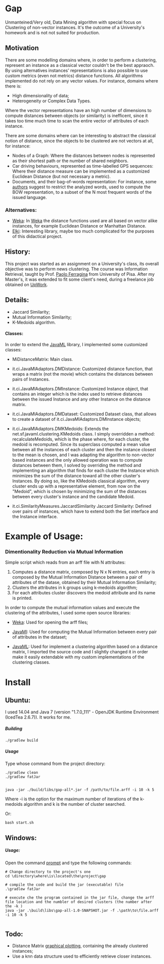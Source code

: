 # Gap
Unmanteined/Very old, Data Mining algorithm with special focus on Clustering of non-vector instances. 
It's the outcome of a University's homework and is not not suited for production.

## Motivation
There are some modelling domains where, in order to perform a clustering, represent an instance as a classical vector couldn't be the best appraoch.
By using alternatives instances' representations is also possible to use custom metrics (even not metrics) distance functions.
All algorithms implemented do not rely on any vector values.
For instance, domains where there is:
- High dimensionality of data;
- Heterogeneity or Complex Data Types.

Where the vector representations have an high number of dimensions to compute distances between objects (or similarity) is inefficent, since it takes too time much time to scan the entire vector of attributes of each instance. 

There are some domains where can be interesting to abstract the classical notion of distance, since the objects to be clustered are not vectors at all, for instance:
- Nodes of a Graph:
    Where the distances between nodes is represented as their shortest path or the number of shared neighbors.
- Car driving behaviours, represented as time-labelled GPS sequences:
    Where their distance measure can be implemented as a customized Euclidean Distance (but not necessary a metric).
- Documents, and their bag-of-words representation:
    For instance, some [authors][1] suggest to restrict the analyzed words, used to compute the BOW representation, to a subset of the N most frequent words of the issued language.


### Alternatives:
- [Weka][1]:
    In [Weka][1] the distance functions used are all based on vector alike instances, for example Euclidean Distance or Manhattan Distance. 
- [Elki][7]:
    Interesting library, maybe too much complicated for the purposes of this didactical project.


## History:
This project was started as an assignment on a University's class, its overall objective was to perform news clustering.
The course was Information Retrieval, taught by Prof. [Paolo Ferragina][6] from University of Pisa.
After my Master's, it was extended to fit some client's need, during a freelance job obtained on [UpWork][5]. 


## Details:
- Jaccard Similarity;
- Mutual Information Similarity;
- K-Medoids algorithm.

    
#### Classes:
In order to extend the [JavaML](http://java-ml.sourceforge.net/) library, I implemented some customized classes:

- MiDistanceMatrix:
    Main class.
    
- it.ci.JavaMlAdaptors.DMDistance:
    Customized distance function, that wraps a matrix (not the movie) which contains the distances between pairs of Instances.

- it.ci.JavaMlAdaptors.DMInstance:
    Customized Instance object, that contains an integer which is the index used to retrieve distances between the issued Instance and any other Instance on the distance matrix.    

- it.ci.JavaMlAdaptors.DMDataset:
    Customized Dataset class, that allows to create a dataset of it.ci.JavaMlAdaptors.DMInstance objects; 

- it.ci.JavaMlAdaptors.DMKMedoids:
    Extends the net.sf.javaml.clustering.KMedoids class. I simply overridden a method: recalculateMedoids, which is the phase where, for each cluster, the medoid is recomputed. 
    Since its superclass computed a mean value between all the instances of each cluster and then the instance closest to the mean is chosen, and I was adapting the algorithm to non-vector based instances and the only allowed operation was to compute distances between them, I solved by overriding the method and implementing an algorithm that finds for each cluster the Instance which minimizes the sum of the distance toward all the other cluster's Instances.
	By doing so, like the KMedoids classical algorithm, every cluster ends up with a representative element, from now on the "Medoid", which is chosen by minimizing the sum of the distances between every cluster's instance and the candidate Medoid.

- it.ci.SimilarityMeasures.JaccardSimilarity
	Jaccard Similarity: Defined over pairs of instances, which have to extend both the Set interface and the Instance interface.


# Example of Usage: 
### Dimentionality Reduction via Mutual Information
Simple script which reads from an arff file with N attributes:
1. Computes a distance matrix, composed by N x N entries, each entry is composed by the Mutual Information Distance between a pair of attributes of the datase, obtained by their Mutual Information Similarity;
2. Clusters the attributes in k groups using k-medoids algorithm;
3. For each attributes cluster discovers the medoid attribute and its name is printed.

In order to compute the mutual information values and execute the clustering of the attributes, I used some open source libraries:

- [Weka][4]:
    Used for opening the arff files;
    
- [JavaMI](https://github.com/Craigacp/JavaMI):
    Used for computing the Mutual Information between every pair of attributes in the dataset;
    
- [JavaML](http://java-ml.sourceforge.net/):
    Used for implement a clustering algorithm based on a distance matrix, I imported the source code and I slightly changed it in order make it easily extendable with my custom implementations of the clustering classes.
   
# Install

## Ubuntu:
I used 14.04 and Java 7 (version "1.7.0_111" - OpenJDK Runtime Environment (IcedTea 2.6.7)).
It works for me.

##### Building
```
./gradlew build
```

##### Usage
Type whose command from the project directory:
```
./gradlew clean
./gradlew fatJar


java -jar ./build/libs/gap-all*.jar -f /path/to/file.arff -i 10 -k 5
```
Where -i is the option for the maximum number of iterations of the k-medoids algorithm and k is the number of cluster searched.

Or:
```
bash start.sh
```

## Windows:

##### Usage:
Open the command [prompt](http://www.digitalcitizen.life/7-ways-launch-command-prompt-windows-7-windows-8) and type the following commands:

```
# Change directory to the project's one
cd \directory\where\is\located\the\project\gap

# compile the code and build the jar (executable) file
.\gradlew fatJar

# execute che the program contained in the jar file, change the arff file location and the numbler of desired clusters (the number after the -k )
java -jar .\build\libs\gap-all-1.0-SNAPSHOT.jar -f .\path\to\file.arff -i 10 -k 5


```

## Todo:
- Distance Matrix [graphical plotting][2], containing the already clustered instances;
- Use a knn data structure used to efficiently retrieve closer instances.



[1]: http://nlp.stanford.edu/IR-book/pdf/irbookonlinereading.pdf
[2]: http://en.wikipedia.org/wiki/Distance_matrix
[3]: http://www.linkedin.com/pub/antonio-ercole-de-luca/1b/340/197
[4]: http://www.cs.waikato.ac.nz/ml/weka/
[5]: https://www.upwork.com/
[6]: http://pages.di.unipi.it/ferragina/
[7]: http://elki.dbs.ifi.lmu.de/
